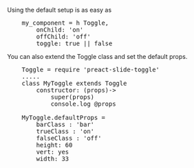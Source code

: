 Using the default setup is as easy as 
<pre>
	my_component = h Toggle,
		onChild: 'on'
		offChild: 'off'
		toggle: true || false
</pre>


You can also extend the Toggle class and set the default props.
<pre>
	Toggle = require 'preact-slide-toggle'
	.....
	class MyToggle extends Toggle
		constructor: (props)->
			super(props)
			console.log @props

	MyToggle.defaultProps = 
		barClass : 'bar'
		trueClass : 'on'
		falseClass : 'off'
		height: 60
		vert: yes
		width: 33
</pre>
